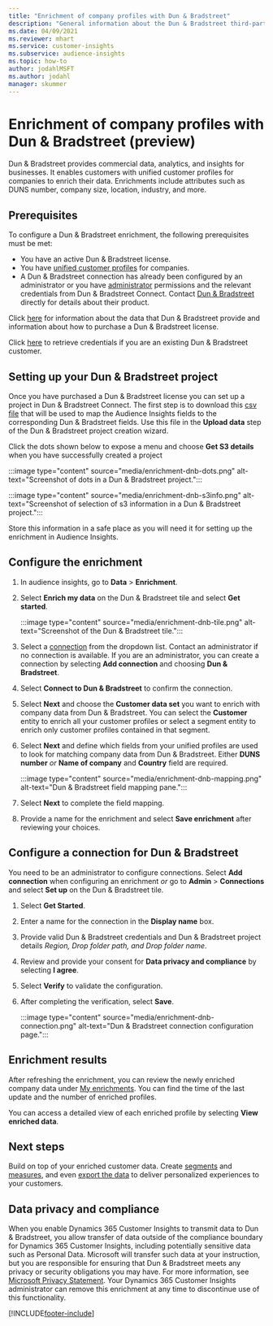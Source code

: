 ```yaml
---
title: "Enrichment of company profiles with Dun & Bradstreet"
description: "General information about the Dun & Bradstreet third-party enrichment."
ms.date: 04/09/2021
ms.reviewer: mhart
ms.service: customer-insights
ms.subservice: audience-insights
ms.topic: how-to
author: jodahlMSFT
ms.author: jodahl
manager: skummer
---
```


# Enrichment of company profiles with Dun & Bradstreet (preview)

Dun & Bradstreet provides commercial data, analytics, and insights for businesses. It enables customers with unified customer profiles for companies to enrich their data. Enrichments include attributes such as DUNS number, company size, location, industry, and more.

## Prerequisites

To configure a Dun & Bradstreet enrichment, the following prerequisites must be met:

- You have an active Dun & Bradstreet license.
- You have [unified customer profiles](customer-profiles.md) for companies.
- A Dun & Bradstreet connection has already been configured by an administrator or you have [administrator](permissions.md#administrator) permissions and the relevant credentials from Dun & Bradstreet Connect. Contact [Dun & Bradstreet](https://www.dnb.com/&lead_source=microsoft_audienceinsights) directly for details about their product.

Click [here](https://www.dnb.com/&lead_source=microsoft_audienceinsights) for information about the data that Dun & Bradstreet provide and information about how to purchase a Dun & Bradstreet license.

Click [here](https://sso.dnb.com/signin/forgot-password&lead_source=microsoft_audienceinsights) to retrieve credentials if you are an existing Dun & Bradstreet customer.

## Setting up your Dun & Bradstreet project

Once you have purchased a Dun & Bradstreet license you can set up a project in Dun & Bradstreet Connect. The first step is to download this [csv file](https://www.dnb.com/&lead_source=microsoft_audienceinsights) that will be used to map the Audience Insights fields to the corresponding Dun & Bradstreet fields. Use this file in the **Upload data** step of the Dun & Bradstreet project creation wizard. 

Click the dots shown below to expose a menu and choose **Get S3 details** when you have successfully created a project

 :::image type="content" source="media/enrichment-dnb-dots.png" alt-text="Screenshot of dots in a Dun & Bradstreet project.":::
 
 :::image type="content" source="media/enrichment-dnb-s3info.png" alt-text="Screenshot of selection of s3 information in a Dun & Bradstreet project.":::

Store this information in a safe place as you will need it for setting up the enrichment in Audience Insights.

<!---  
In Dun & Bradstreet Connect follow these steps:

1. Click *Create new project* and provide a project name.
2. Click next, choose a name for your data, and upload the csv file that you downloaded above.
3. 

--->

## Configure the enrichment

1. In audience insights, go to **Data** > **Enrichment**.

1. Select **Enrich my data** on the Dun & Bradstreet tile and select **Get started**.

   :::image type="content" source="media/enrichment-dnb-tile.png" alt-text="Screenshot of the Dun & Bradstreet tile.":::

1. Select a [connection](connections.md) from the dropdown list. Contact an administrator if no connection is available. If you are an administrator, you can create a connection by selecting **Add connection** and choosing **Dun & Bradstreet**. 

1. Select **Connect to Dun & Bradstreet** to confirm the connection.

1. Select **Next** and choose the **Customer data set** you want to enrich with company data from Dun & Bradstreet. You can select the **Customer** entity to enrich all your customer profiles or select a segment entity to enrich only customer profiles contained in that segment.

1. Select **Next** and define which fields from your unified profiles are used to look for matching company data from Dun & Bradstreet. Either **DUNS number** *or* **Name of company** and **Country** field are required. 

   :::image type="content" source="media/enrichment-dnb-mapping.png" alt-text="Dun & Bradstreet field mapping pane.":::

1. Select **Next** to complete the field mapping.

1. Provide a name for the enrichment and select **Save enrichment** after reviewing your choices.


## Configure a connection for Dun & Bradstreet 

You need to be an administrator to configure connections. Select **Add connection** when configuring an enrichment *or* go to **Admin** > **Connections** and select **Set up** on the Dun & Bradstreet tile.

1. Select **Get Started**. 

1. Enter a name for the connection in the **Display name** box.

1. Provide valid Dun & Bradstreet credentials and Dun & Bradstreet project details *Region, Drop folder path, and Drop folder name*.

1. Review and provide your consent for **Data privacy and compliance** by selecting **I agree**.

1. Select **Verify** to validate the configuration.

1. After completing the verification, select **Save**.
   
   :::image type="content" source="media/enrichment-dnb-connection.png" alt-text="Dun & Bradstreet connection configuration page.":::

## Enrichment results

After refreshing the enrichment, you can review the newly enriched company data under [My enrichments](enrichment-hub.md). You can find the time of the last update and the number of enriched profiles.

You can access a detailed view of each enriched profile by selecting **View enriched data**.

## Next steps

Build on top of your enriched customer data. Create [segments](segments.md) and [measures](measures.md), and even [export the data](export-destinations.md) to deliver personalized experiences to your customers.

## Data privacy and compliance

When you enable Dynamics 365 Customer Insights to transmit data to Dun & Bradstreet, you allow transfer of data outside of the compliance boundary for Dynamics 365 Customer Insights, including potentially sensitive data such as Personal Data. Microsoft will transfer such data at your instruction, but you are responsible for ensuring that Dun & Bradstreet meets any privacy or security obligations you may have. For more information, see [Microsoft Privacy Statement](https://go.microsoft.com/fwlink/?linkid=396732).
Your Dynamics 365 Customer Insights administrator can remove this enrichment at any time to discontinue use of this functionality.


[!INCLUDE[footer-include](../includes/footer-banner.md)]
